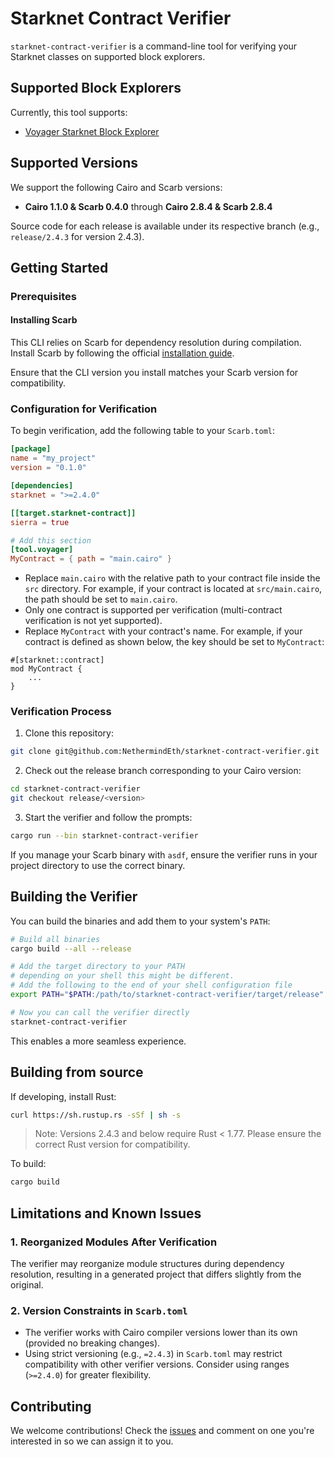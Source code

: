 # Starknet Contract Verifier

`starknet-contract-verifier` is a command-line tool for verifying your Starknet classes on supported block explorers.


## Supported Block Explorers

Currently, this tool supports:

- [Voyager Starknet Block Explorer](https://voyager.online)


## Supported Versions

We support the following Cairo and Scarb versions:

- **Cairo 1.1.0 & Scarb 0.4.0** through **Cairo 2.8.4 & Scarb 2.8.4**

Source code for each release is available under its respective branch (e.g., `release/2.4.3` for version 2.4.3).


## Getting Started

### Prerequisites

#### Installing Scarb

This CLI relies on Scarb for dependency resolution during compilation. Install Scarb by following the official [installation guide](https://docs.swmansion.com/scarb).

Ensure that the CLI version you install matches your Scarb version for compatibility.

### Configuration for Verification

To begin verification, add the following table to your `Scarb.toml`:

```toml
[package]
name = "my_project"
version = "0.1.0"

[dependencies]
starknet = ">=2.4.0"

[[target.starknet-contract]]
sierra = true

# Add this section
[tool.voyager]
MyContract = { path = "main.cairo" }
```

- Replace `main.cairo` with the relative path to your contract file inside the `src` directory. For example, if your contract is located at `src/main.cairo`, the path should be set to `main.cairo`.
- Only one contract is supported per verification (multi-contract verification is not yet supported).
- Replace `MyContract` with your contract's name. For example, if your contract is defined as shown below, the key should be set to `MyContract`:
```tocairo
#[starknet::contract]
mod MyContract {
    ...
}
```

### Verification Process

1. Clone this repository:

```bash
git clone git@github.com:NethermindEth/starknet-contract-verifier.git
```

2. Check out the release branch corresponding to your Cairo version:

```bash
cd starknet-contract-verifier
git checkout release/<version>
```

3. Start the verifier and follow the prompts:

```bash
cargo run --bin starknet-contract-verifier
```

If you manage your Scarb binary with `asdf`, ensure the verifier runs in your project directory to use the correct binary.

## Building the Verifier

You can build the binaries and add them to your system's `PATH`:

```bash
# Build all binaries
cargo build --all --release

# Add the target directory to your PATH
# depending on your shell this might be different.
# Add the following to the end of your shell configuration file
export PATH="$PATH:/path/to/starknet-contract-verifier/target/release"

# Now you can call the verifier directly
starknet-contract-verifier
```

This enables a more seamless experience.

## Building from source

If developing, install Rust:

```bash
curl https://sh.rustup.rs -sSf | sh -s
```

> Note: Versions 2.4.3 and below require Rust < 1.77. Please ensure the correct Rust version for compatibility.

To build:

```bash
cargo build
```

## Limitations and Known Issues

### 1. Reorganized Modules After Verification

The verifier may reorganize module structures during dependency resolution, resulting in a generated project that differs slightly from the original.

### 2. Version Constraints in `Scarb.toml`

- The verifier works with Cairo compiler versions lower than its own (provided no breaking changes).
- Using strict versioning (e.g., `=2.4.3`) in `Scarb.toml` may restrict compatibility with other verifier versions. Consider using ranges (`>=2.4.0`) for greater flexibility.

## Contributing

We welcome contributions! Check the [issues](https://github.com/NethermindEth/starknet-contract-verifier/issues) and comment on one you're interested in so we can assign it to you.

